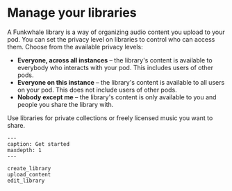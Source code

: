 # Manage your libraries

A Funkwhale library is a way of organizing audio content you upload to your pod. You can set the privacy level on libraries to control who can access them. Choose from the available privacy levels:

- __Everyone, across all instances__ – the library's content is available to everybody who interacts with your pod. This includes users of other pods.
- __Everyone on this instance__ – the library's content is available to all users on your pod. This does not include users of other pods.
- __Nobody except me__ – the library's content is only available to you and people you share the library with.

Use libraries for private collections or freely licensed music you want to share.

```{toctree}
---
caption: Get started
maxdepth: 1
---

create_library
upload_content
edit_library

```
